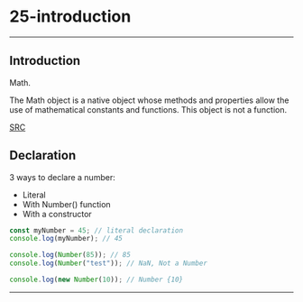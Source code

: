 # 25-introduction

***

## Introduction

Math.

The Math object is a native object whose methods and properties allow the use of mathematical constants and functions. This object is not a function.

[SRC](https://developer.mozilla.org/fr/docs/Web/JavaScript/Reference/Global_Objects/Math)

## Declaration

3 ways to declare a number:

- Literal  
- With Number() function  
- With a constructor

```js
const myNumber = 45; // literal declaration
console.log(myNumber); // 45

console.log(Number(85)); // 85
console.log(Number("test")); // NaN, Not a Number

console.log(new Number(10)); // Number {10}
```

***
